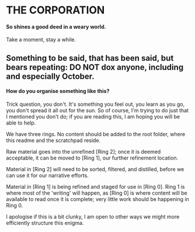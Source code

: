 # THE CORPORATION
#### So shines a good deed in a weary world.

Take a moment, stay a while.

## Something to be said, that has been said, but bears repeating: DO NOT dox anyone, including and especially October.

#### How do you organise something like this? 

Trick question, you don't. It's something you feel out, you learn as you go, you don't spread it all out for the sun. So of course, I'm trying to do just that I mentioned you don't do; if you are reading this, I am hoping you will be able to help.

We have three rings. No content should be added to the root folder, where this readme and the scratchpad reside. 

Raw material goes into the unrefined [Ring 2]; once it is deemed acceptable, it can be moved to [Ring 1], our further refinement location. 

Material in [Ring 2] will need to be sorted, filtered, and distilled, before we can use it for our narrative efforts.

Material in [Ring 1] is being refined and staged for use in [Ring 0]. Ring 1 is where most of the 'writing' will happen, as [Ring 0] is where content will be available to read once it is complete; very little work should be happening in Ring 0.

I apologise if this is a bit clunky, I am open to other ways we might more efficiently structure this enigma.